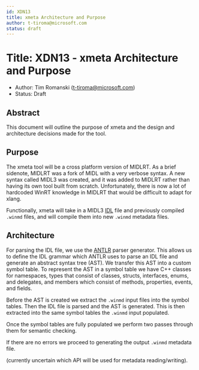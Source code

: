 ```yaml
---
id: XDN13
title: xmeta Architecture and Purpose
author: t-tiroma@microsoft.com
status: draft
---
```


# Title: XDN13 - xmeta Architecture and Purpose

- Author: Tim Romanski (t-tiroma@microsoft.com)
- Status: Draft

## Abstract

This document will outline the purpose of xmeta and the design and architecture decisions made for the tool.

## Purpose

The xmeta tool will be a cross platform version of MIDLRT. As a brief sidenote, MIDLRT was a fork of MIDL with a very verbose syntax. A new syntax called MIDL3 was created, and it was added to MIDLRT rather than having its own tool built from scratch. Unfortunately, there is now a lot of hardcoded WinRT knowledge in MIDLRT that would be difficult to adapt for xlang.

Functionally, xmeta will take in a MIDL3 [IDL](https://docs.microsoft.com/en-us/windows/desktop/com/idl-files) file and previously compiled `.winmd` files, and will compile them into new `.winmd` metadata files.

## Architecture

For parsing the IDL file, we use the [ANTLR](https://www.antlr.org/) parser generator. This allows us to define the IDL grammar which ANTLR uses to parse an IDL file and generate an abstract syntax tree (AST). We transfer this AST into a custom symbol table. To represent the AST in a symbol table we have C++ classes for namespaces, types that consist of classes, structs, interfaces, enums, and delegates, and members which consist of methods, properties, events, and fields.

Before the AST is created we extract the `.winmd` input files into the symbol tables. Then the IDL file is parsed and the AST is generated. This is then extracted into the same symbol tables the `.winmd` input populated. 

Once the symbol tables are fully populated we perform two passes through them for semantic checking.

If there are no errors we proceed to generating the output `.winmd` metadata file.

(currently uncertain which API will be used for metadata reading/writing).